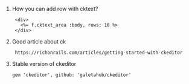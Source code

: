 1. How you can add row with cktext?
      
        <div>
          <%= f.cktext_area :body, rows: 10 %>
        </div>
2. Good article about ck 
        
        https://richonrails.com/articles/getting-started-with-ckeditor
        
3. Stable version of ckeditor
      
       gem 'ckeditor', github: 'galetahub/ckeditor'
